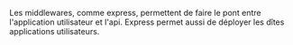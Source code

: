 Les middlewares, comme express, permettent de faire le pont entre l'application utilisateur et l'api. Express permet aussi de déployer les dîtes applications utilisateurs.
